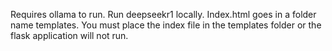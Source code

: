 Requires ollama to run. Run deepseekr1 locally. Index.html goes in a folder name templates. You must place the index file in the templates folder or the flask application will not run. 
